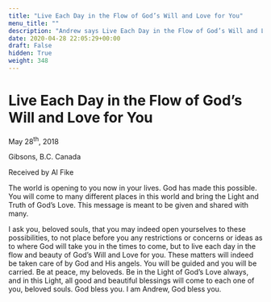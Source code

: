 ```yaml
---
title: "Live Each Day in the Flow of God’s Will and Love for You"
menu_title: ""
description: "Andrew says Live Each Day in the Flow of God’s Will and Love for You"
date: 2020-04-28 22:05:29+00:00
draft: False
hidden: True
weight: 348
---
```

#  Live Each Day in the Flow of God’s Will and Love for You

May 28<sup>th</sup>, 2018

Gibsons, B.C. Canada

Received by Al Fike


The world is opening to you now in your lives. God has made this possible. You will come to many different places in this world and bring the Light and Truth of God’s Love. This message is meant to be given and shared with many. 

I ask you, beloved souls, that you may indeed open yourselves to these possibilities, to not place before you any restrictions or concerns or ideas as to where God will take you in the times to come, but to live each day in the flow and beauty of God’s Will and Love for you. These matters will indeed be taken care of by God and His angels. You will be guided and you will be carried. Be at peace, my beloveds. Be in the Light of God’s Love always, and in this Light, all good and beautiful blessings will come to each one of you, beloved souls. God bless you. I am Andrew, God bless you.
